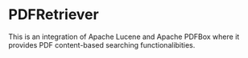 # PDFRetriever

This is an integration of Apache Lucene and Apache PDFBox where it provides PDF content-based searching functionalibities.

